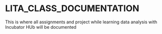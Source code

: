 # LITA_CLASS_DOCUMENTATION
This is where all assignments and project while learning data analysis with Incubator HUb will be documented
